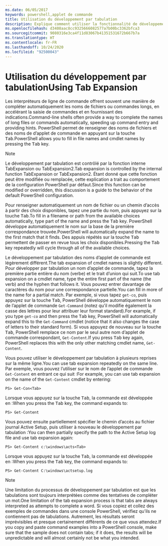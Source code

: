 ```yaml
---
ms.date: 06/05/2017
keywords: powershell,applet de commande
title: Utilisation du développement par tabulation
description: Explique comment utiliser la fonctionnalité de développement par tabulation dans PowerShell.
ms.openlocfilehash: d3408aac8cc9325666082577a7b00bc3362bfca3
ms.sourcegitcommit: 9080316e3ca4f11d83067b41351531672b667b7a
ms.translationtype: HT
ms.contentlocale: fr-FR
ms.lasthandoff: 10/24/2020
ms.locfileid: "92500043"
---
```

# <a name="using-tab-expansion"></a><span data-ttu-id="7f908-104">Utilisation du développement par tabulation</span><span class="sxs-lookup"><span data-stu-id="7f908-104">Using Tab Expansion</span></span>

<span data-ttu-id="7f908-105">Les interpréteurs de ligne de commande offrent souvent une manière de compléter automatiquement les noms de fichiers ou commandes longs, en accélérant la saisie de commandes et en fournissant des indications.</span><span class="sxs-lookup"><span data-stu-id="7f908-105">Command-line shells often provide a way to complete the names of long files or commands automatically, speeding up command entry and providing hints.</span></span> <span data-ttu-id="7f908-106">PowerShell permet de renseigner des noms de fichiers et des noms de d’applet de commande en appuyant sur la touche <kbd>Tab</kbd>.</span><span class="sxs-lookup"><span data-stu-id="7f908-106">PowerShell allows you to fill in file names and cmdlet names by pressing the <kbd>Tab</kbd> key.</span></span>

> [!NOTE]
> <span data-ttu-id="7f908-107">Le développement par tabulation est contrôlé par la fonction interne TabExpansion ou TabExpansion2.</span><span class="sxs-lookup"><span data-stu-id="7f908-107">Tab expansion is controlled by the internal function TabExpansion or TabExpansion2.</span></span> <span data-ttu-id="7f908-108">Étant donné que cette fonction peut être modifiée ou remplacée, cette explication a trait au comportement de la configuration PowerShell par défaut.</span><span class="sxs-lookup"><span data-stu-id="7f908-108">Since this function can be modified or overridden, this discussion is a guide to the behavior of the default PowerShell configuration.</span></span>

<span data-ttu-id="7f908-109">Pour renseigner automatiquement un nom de fichier ou un chemin d’accès à partir des choix disponibles, tapez une partie du nom, puis appuyez sur la touche <kbd>Tab</kbd>.</span><span class="sxs-lookup"><span data-stu-id="7f908-109">To fill in a filename or path from the available choices automatically, type part of the name and press the <kbd>Tab</kbd> key.</span></span> <span data-ttu-id="7f908-110">PowerShell développe automatiquement le nom sur la base de la première correspondance trouvée.</span><span class="sxs-lookup"><span data-stu-id="7f908-110">PowerShell will automatically expand the name to the first match that it finds.</span></span> <span data-ttu-id="7f908-111">Des appuis répétés sur la touche <kbd>Tab</kbd> permettent de passer en revue tous les choix disponibles.</span><span class="sxs-lookup"><span data-stu-id="7f908-111">Pressing the <kbd>Tab</kbd> key repeatedly will cycle through all of the available choices.</span></span>

<span data-ttu-id="7f908-112">Le développement par tabulation des noms d’applet de commande est légèrement différent.</span><span class="sxs-lookup"><span data-stu-id="7f908-112">The tab expansion of cmdlet names is slightly different.</span></span> <span data-ttu-id="7f908-113">Pour développer par tabulation un nom d’applet de commande, tapez la première partie entière du nom (verbe) et le trait d’union qui suit.</span><span class="sxs-lookup"><span data-stu-id="7f908-113">To use tab expansion on a cmdlet name, type the entire first part of the name (the verb) and the hyphen that follows it.</span></span> <span data-ttu-id="7f908-114">Vous pouvez entrer davantage de caractères du nom pour une correspondance partielle.</span><span class="sxs-lookup"><span data-stu-id="7f908-114">You can fill in more of the name for a partial match.</span></span> <span data-ttu-id="7f908-115">Par exemple, si vous tapez `get-co`, puis appuyez sur la touche <kbd>Tab</kbd>, PowerShell développe automatiquement le nom de l’applet de commande `Get-Command` (notez qu’il modifie également la casse des lettres pour leur attribuer leur format standard).</span><span class="sxs-lookup"><span data-stu-id="7f908-115">For example, if you type `get-co` and then press the <kbd>Tab</kbd> key, PowerShell will automatically expand this to the `Get-Command` cmdlet (notice that it also changes the case of letters to their standard form).</span></span> <span data-ttu-id="7f908-116">Si vous appuyez de nouveau sur la touche <kbd>Tab</kbd>, PowerShell remplace ce nom par le seul autre nom d’applet de commande correspondant, `Get-Content`.</span><span class="sxs-lookup"><span data-stu-id="7f908-116">If you press <kbd>Tab</kbd> key again, PowerShell replaces this with the only other matching cmdlet name, `Get-Content`.</span></span>

<span data-ttu-id="7f908-117">Vous pouvez utiliser le développement par tabulation à plusieurs reprises sur la même ligne.</span><span class="sxs-lookup"><span data-stu-id="7f908-117">You can use tab expansion repeatedly on the same line.</span></span> <span data-ttu-id="7f908-118">Par exemple, vous pouvez l’utiliser sur le nom de l’applet de commande `Get-Content` en entrant ce qui suit :</span><span class="sxs-lookup"><span data-stu-id="7f908-118">For example, you can use tab expansion on the name of the `Get-Content` cmdlet by entering:</span></span>

```
PS> Get-Con<Tab>
```

<span data-ttu-id="7f908-119">Lorsque vous appuyez sur la touche <kbd>Tab</kbd>, la commande est développée en :</span><span class="sxs-lookup"><span data-stu-id="7f908-119">When you press the <kbd>Tab</kbd> key, the command expands to:</span></span>

```
PS> Get-Content
```

<span data-ttu-id="7f908-120">Vous pouvez ensuite partiellement spécifier le chemin d’accès au fichier journal Active Setup, puis utiliser à nouveau le développement par tabulation :</span><span class="sxs-lookup"><span data-stu-id="7f908-120">You can then partially specify the path to the Active Setup log file and use tab expansion again:</span></span>

```
PS> Get-Content c:\windows\acts<Tab>
```

<span data-ttu-id="7f908-121">Lorsque vous appuyez sur la touche <kbd>Tab</kbd>, la commande est développée en :</span><span class="sxs-lookup"><span data-stu-id="7f908-121">When you press the <kbd>Tab</kbd> key, the command expands to:</span></span>

```
PS> Get-Content C:\windows\actsetup.log
```

> [!NOTE]
> <span data-ttu-id="7f908-122">Une limitation du processus de développement par tabulation est que les tabulations sont toujours interprétées comme des tentatives de compléter un mot.</span><span class="sxs-lookup"><span data-stu-id="7f908-122">One limitation of the tab expansion process is that tabs are always interpreted as attempts to complete a word.</span></span> <span data-ttu-id="7f908-123">Si vous copiez et collez des exemples de commandes dans une console PowerShell, vérifiez qu’ils ne contiennent pas de tabulations. Autrement, les résultats seront imprévisibles et presque certainement différents de ce que vous attendez.</span><span class="sxs-lookup"><span data-stu-id="7f908-123">If you copy and paste command examples into a PowerShell console, make sure that the sample does not contain tabs; if it does, the results will be unpredictable and will almost certainly not be what you intended.</span></span>
